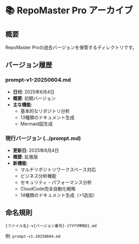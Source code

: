 # 📚 RepoMaster Pro アーカイブ

## 概要
RepoMaster Proの過去バージョンを保管するディレクトリです。

## バージョン履歴

### prompt-v1-20250604.md
- **日付**: 2025年6月4日
- **概要**: 初期バージョン
- **主な機能**: 
  - 基本的なリポジトリ分析
  - 13種類のドキュメント生成
  - Mermaid図生成

### 現行バージョン (../prompt.md)
- **更新日**: 2025年6月4日
- **概要**: 拡張版
- **新機能**:
  - マルチリポジトリワークスペース対応
  - ビジネス分析機能
  - セキュリティ・パフォーマンス分析
  - CloudCode完全自動化戦略
  - 14種類のドキュメント生成（+1追加）

## 命名規則
```
{ファイル名}-v{バージョン番号}-{YYYYMMDD}.md
```

例: `prompt-v1-20250604.md`